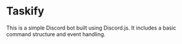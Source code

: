 # Taskify
This is a simple Discord bot built using Discord.js. It includes a basic command structure and event handling.
